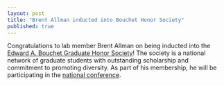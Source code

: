 ```yaml
---
layout: post
title: "Brent Allman inducted into Bouchet Honor Society"
published: true
---
```


Congratulations to lab member Brent Allman on being inducted into the [Edward A. Bouchet Graduate Honor Society](http://www.graduateschool.emory.edu/diversity/programming/emory-bouchet-graduate-honor-society/index.html)! The society is a national network of graduate students with outstanding scholarship and commitment to promoting diversity. As part of his membership, he will be participating in the [national conference](https://gsas.yale.edu/diversity/office-graduate-student-development-diversity/edward-bouchet-conference/annual-3).